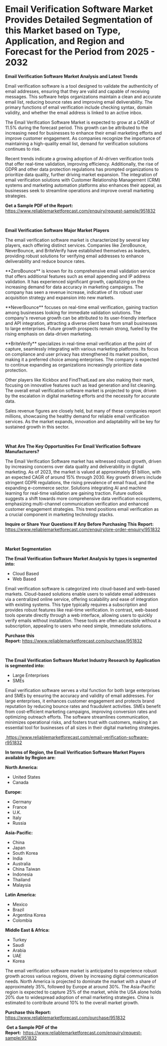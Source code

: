 <p><h1>Email Verification Software Market Provides Detailed Segmentation of this Market based on Type, Application, and Region and Forecast for the Period from 2025 - 2032</h1></p><p><strong>Email Verification Software Market Analysis and Latest Trends</strong></p>
<p><p>Email verification software is a tool designed to validate the authenticity of email addresses, ensuring that they are valid and capable of receiving messages. This software helps organizations maintain a clean and accurate email list, reducing bounce rates and improving email deliverability. The primary functions of email verification include checking syntax, domain validity, and whether the email address is linked to an active inbox.</p><p>The Email Verification Software Market is expected to grow at a CAGR of 11.5% during the forecast period. This growth can be attributed to the increasing need for businesses to enhance their email marketing efforts and improve customer engagement. As companies recognize the importance of maintaining a high-quality email list, demand for verification solutions continues to rise.</p><p>Recent trends indicate a growing adoption of AI-driven verification tools that offer real-time validation, improving efficiency. Additionally, the rise of GDPR and other data protection regulations has prompted organizations to prioritize data quality, further driving market expansion. The integration of email verification solutions with Customer Relationship Management (CRM) systems and marketing automation platforms also enhances their appeal, as businesses seek to streamline operations and improve overall marketing strategies.</p></p>
<p><strong>Get a Sample PDF of the Report:&nbsp;</strong> <a href="https://www.reliablemarketforecast.com/enquiry/request-sample/951832?utm_campaign=3163&utm_medium=2&utm_source=Github&utm_content=ia&utm_term=17042025&utm_id=email-verification-software">https://www.reliablemarketforecast.com/enquiry/request-sample/951832</a></p>
<p>&nbsp;</p>
<p><strong>Email Verification Software Major Market Players</strong></p>
<p><p>The email verification software market is characterized by several key players, each offering distinct services. Companies like ZeroBounce, NeverBounce, and BriteVerify have established themselves as leaders, providing robust solutions for verifying email addresses to enhance deliverability and reduce bounce rates.</p><p>**ZeroBounce** is known for its comprehensive email validation service that offers additional features such as email appending and IP address validation. It has experienced significant growth, capitalizing on the increasing demand for data accuracy in marketing campaigns. The company has seen a revenue increase, indicative of its robust user acquisition strategy and expansion into new markets.</p><p>**NeverBounce** focuses on real-time email verification, gaining traction among businesses looking for immediate validation solutions. The company's revenue growth can be attributed to its user-friendly interface and API integration, attracting a diverse client base from small businesses to large enterprises. Future growth prospects remain strong, fueled by the rising emphasis on data-driven marketing.</p><p>**BriteVerify** specializes in real-time email verification at the point of capture, seamlessly integrating with various marketing platforms. Its focus on compliance and user privacy has strengthened its market position, making it a preferred choice among enterprises. The company is expected to continue expanding as organizations increasingly prioritize data protection.</p><p>Other players like Kickbox and FindThatLead are also making their mark, focusing on innovative features such as lead generation and list cleaning. The overall email verification software market is projected to grow, driven by the escalation in digital marketing efforts and the necessity for accurate data. </p><p>Sales revenue figures are closely held, but many of these companies report millions, showcasing the healthy demand for reliable email verification services. As the market expands, innovation and adaptability will be key for sustained growth in this sector.</p></p>
<p>&nbsp;</p>
<p><strong>What Are The Key Opportunities For Email Verification Software Manufacturers?</strong></p>
<p><p>The Email Verification Software market has witnessed robust growth, driven by increasing concerns over data quality and deliverability in digital marketing. As of 2023, the market is valued at approximately $1 billion, with an expected CAGR of around 15% through 2030. Key growth drivers include stringent GDPR regulations, the rising prevalence of email fraud, and the expanding e-commerce sector. Solutions integrating AI and machine learning for real-time validation are gaining traction. Future outlook suggests a shift towards more comprehensive data verification ecosystems, emphasizing multi-channel communication verification and enhanced customer engagement strategies. This trend positions email verification as a crucial component in marketing technology stacks.</p></p>
<p><strong>Inquire or Share Your Questions If Any Before Purchasing This Report:</strong> <a href="https://www.reliablemarketforecast.com/enquiry/pre-order-enquiry/951832?utm_campaign=3163&utm_medium=2&utm_source=Github&utm_content=ia&utm_term=17042025&utm_id=email-verification-software">https://www.reliablemarketforecast.com/enquiry/pre-order-enquiry/951832</a></p>
<p>&nbsp;</p>
<p><strong>Market Segmentation</strong></p>
<p><strong>The Email Verification Software Market Analysis by types is segmented into:</strong></p>
<p><ul><li>Cloud Based</li><li>Web Based</li></ul></p>
<p><p>Email verification software is categorized into cloud-based and web-based markets. Cloud-based solutions enable users to validate email addresses via a centralized online service, offering scalability and ease of integration with existing systems. This type typically requires a subscription and provides robust features like real-time verification. In contrast, web-based tools operate directly through a web interface, allowing users to quickly verify emails without installation. These tools are often accessible without a subscription, appealing to users who need simple, immediate solutions.</p></p>
<p><strong>Purchase this Report:&nbsp;</strong><a href="https://www.reliablemarketforecast.com/purchase/951832?utm_campaign=3163&utm_medium=2&utm_source=Github&utm_content=ia&utm_term=17042025&utm_id=email-verification-software">https://www.reliablemarketforecast.com/purchase/951832</a></p>
<p>&nbsp;</p>
<p><strong>The Email Verification Software Market Industry Research by Application is segmented into:</strong></p>
<p><ul><li>Large Enterprises</li><li>SMEs</li></ul></p>
<p><p>Email verification software serves a vital function for both large enterprises and SMEs by ensuring the accuracy and validity of email addresses. For large enterprises, it enhances customer engagement and protects brand reputation by reducing bounce rates and fraudulent activities. SMEs benefit from cost-efficient marketing campaigns, improving conversion rates and optimizing outreach efforts. The software streamlines communication, minimizes operational risks, and fosters trust with customers, making it an essential tool for businesses of all sizes in their digital marketing strategies.</p></p>
<p><a href="https://www.reliablemarketforecast.com/email-verification-software-r951832?utm_campaign=3163&utm_medium=2&utm_source=Github&utm_content=ia&utm_term=17042025&utm_id=email-verification-software">&nbsp;https://www.reliablemarketforecast.com/email-verification-software-r951832</a></p>
<p><strong>In terms of Region, the Email Verification Software Market Players available by Region are:</strong></p>
<p>
    <p> <strong> North America: </strong>
        <ul>
            <li>United States</li>
            <li>Canada</li>
        </ul>
        </p> 
    <p> <strong> Europe: </strong>
        <ul>
            <li>Germany</li>
            <li>France</li>
            <li>U.K.</li>
            <li>Italy</li>
            <li>Russia</li>
        </ul>
        </p> 
    <p> <strong> Asia-Pacific: </strong>
        <ul>
            <li>China</li>
            <li>Japan</li>
            <li>South Korea</li>
            <li>India</li>
            <li>Australia</li>
            <li>China Taiwan</li>
            <li>Indonesia</li>
            <li>Thailand</li>
            <li>Malaysia</li>
        </ul>
        </p> 
    <p> <strong> Latin America: </strong>
        <ul>
            <li>Mexico</li>
            <li>Brazil</li>
            <li>Argentina Korea</li>
            <li>Colombia</li>
        </ul>
        </p> 
    <p> <strong> Middle East & Africa: </strong>
        <ul>
            <li>Turkey</li>
            <li>Saudi</li>
            <li>Arabia</li>
            <li>UAE</li>
            <li>Korea</li>
        </ul>
    </p>
    </p>
<p><p>The email verification software market is anticipated to experience robust growth across various regions, driven by increasing digital communication needs. North America is projected to dominate the market with a share of approximately 35%, followed by Europe at around 30%. The Asia-Pacific region is expected to capture 25% of the market, while the USA alone holds 20% due to widespread adoption of email marketing strategies. China is estimated to contribute around 10% to the overall market growth.</p></p>
<p><strong>Purchase this Report: </strong><a href="https://www.reliablemarketforecast.com/purchase/951832?utm_campaign=3163&utm_medium=2&utm_source=Github&utm_content=ia&utm_term=17042025&utm_id=email-verification-software">https://www.reliablemarketforecast.com/purchase/951832</a></p>
<p>&nbsp;<strong>Get a Sample PDF of the Report:&nbsp;&nbsp;</strong><a href="https://www.reliablemarketforecast.com/enquiry/request-sample/951832?utm_campaign=3163&utm_medium=2&utm_source=Github&utm_content=ia&utm_term=17042025&utm_id=email-verification-software">https://www.reliablemarketforecast.com/enquiry/request-sample/951832</a></p>
<p><strong></strong></p>
<p><p></p><p></p><p></p></p>